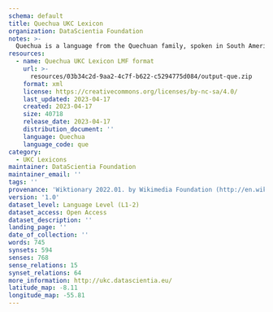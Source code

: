 ```yaml
---
schema: default
title: Quechua UKC Lexicon
organization: DataScientia Foundation
notes: >-
  Quechua is a language from the Quechuan family, spoken in South America. The UKC Lexicon of Quechua is represented as a lexico-semantic network. It consists of words, word senses, synsets, as well as sense-level and synset-level relationships.
resources:
  - name: Quechua UKC Lexicon LMF format
    url: >-
      resources/03b34c2d-9aa2-4c7f-b622-c5294775d084/output-que.zip
    format: xml
    license: https://creativecommons.org/licenses/by-nc-sa/4.0/
    last_updated: 2023-04-17
    created: 2023-04-17
    size: 40718
    release_date: 2023-04-17
    distribution_document: ''
    language: Quechua
    language_code: que
category:
  - UKC Lexicons
maintainer: DataScientia Foundation
maintainer_email: ''
tags: ''
provenance: 'Wiktionary 2022.01. by Wikimedia Foundation (http://en.wiktionary.org); CogNet 2.1 by Khuyagbaatar Batsuren, National University of Mongolia (http://cognet.ukc.disi.unitn.it); KinDiv: Kinship Diversity 1.0 by Temuulen Khishigsuren (http://ukc.disi.unitn.it/index.php/kinship/); UniMet: Universal Metonymy 1.0 by Temuulen Khishigsuren and Gábor Bella (http://ukc.disi.unitn.it/index.php/metonymy/); MorphyNet 2.0 by Gábor Bella and Khuyagbaatar Batsuren (http://ukc.disi.unitn.it/index.php/morphynet/); Antonymy 1.0 by Gábor Bella (http://ukc.datascientia.eu); Princeton WordNet 2.1 by Princeton University (https://wordnet.princeton.edu)'
version: '1.0'
dataset_level: Language Level (L1-2)
dataset_access: Open Access
dataset_description: ''
landing_page: ''
date_of_collection: ''
words: 745
synsets: 594
senses: 768
sense_relations: 15
synset_relations: 64
more_information: http://ukc.datascientia.eu/
latitude_map: -8.11
longitude_map: -55.81
---
```

